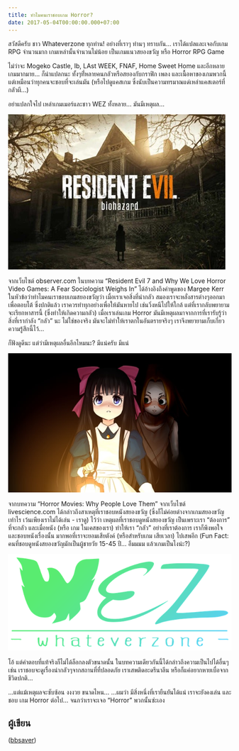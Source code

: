 ```yaml
---
title: ทำไมคนเราชอบเกม Horror?
date: 2017-05-04T00:00:00.000+07:00
---
```

สวัสดีครับ ชาว Whateverzone ทุกท่าน! 
อย่างที่เราๆ ท่านๆ ทราบกัน… เราได้แปลและเจอกับเกม RPG จำนวนมาก เกมเหล่านั้นจำนวนไม่น้อย เป็นเกมแนวสยองขวัญ หรือ Horror RPG Game

ไม่ว่าจะ Mogeko Castle, Ib, LAst WEEK, FNAF, Home Sweet Home และอีกหลายเกมมากมาย…
ก็น่าแปลกนะ ทั้งๆที่่หลายคนกลัวหรือสยองกับกราฟิก เพลง และเนื้อหาของเกมพวกนี้ แต่เหมือนว่าทุกคนจะชอบที่จะเล่นมัน (หรือไปดูแคสเกม ซึ่งนับเป็นความทรมาณแด่เหล่าแคสเตอร์ที่กลัวผี…)

อย่าแปลกใจไป เหล่าเกมเมอร์และชาว WEZ ทั้งหลาย…
มันมีเหตุผล…

![](/assets/images/re7.jpg)

จากเว็บไซต์ observer.com ในบทความ “Resident Evil 7 and Why We Love Horror Video Games: A Fear Sociologist Weighs In” ได้อ้างอิงถึงคำพูดของ Margee Kerr ในหัวข้อว่าทำไมคนเราชอบเกมสยองขวัญว่า เมื่อเราเจอสิ่งที่น่ากลัว สมองเราจะหลั่งสารต่างๆออกมาเพื่อตอบโต้ ซึ่งปกติแล้ว เราควรทำทุกอย่างเพื่อให้มันหายไป เช่นวิ่งหนีไปให้ใกล้ แต่ที่เรากลับพยายามจะเรียกหาสารนี้ (ซึ่งทำให้เกิดความกลัว) เมื่อเราเล่นเกม Horror มันมีเหตุผลมาจากการที่เรารับรู้ว่า สิ่งที่เรากำลัง “กลัว” นะ ไม่ใช่ของจริง มันจะไม่ทำให้เราตกในอันตรายจริงๆ เราจึงพยายามเก็บเกี่ยวความรู้สึกนี้ไว้…

ก็ฟังดูดีนะ แต่ว่ามีเหตุผลอื่นอีกไหมนะ? มีแน่ครับ มีแน่

![](/assets/images/madfather1.jpg)

จากบทความ “Horror Movies: Why People Love Them” จากเว็บไซต์ livescience.com ได้กล่าวถึงสาเหตุที่เราชอบหนังสยองขวัญ (ซึ่งก็ไม่ค่อยต่างจากเกมสยองขวัญเท่าไร เว้นเพียงเราไม่ได้เล่น - เราดู) ไว้ว่า เหตุผลที่เราชอบดูหนังสยองขวัญ เป็นเพราะเรา “ต้องการ” ที่จะกลัว และเมื่อหนัง (หรือ เกม ในเคสของเรา) ทำให้เรา “กลัว” อย่างที่เราต้องการ เราก็พึงพอใจ และชอบหนังเรื่องนั้น มากพอที่เราจะยอมเสียตังค์ (หรือสำหรับเกม เสียเวลา) ไปเสพอีก (Fun Fact: คนที่ชอบดูหนังสยองขวัญมักเป็นผู้ชายวัย 15-45 ปี… อืมมมม แล้วเกมเป็นไงน่ะ?) 

![](/assets/images/wezlogo2crop645.png)

โอ้ แต่คำตอบที่แท้จริงก็ไม่ได้ล็อกลงตัวขนาดนั้น ในบทความเดียวกันนี้ได้กล่าวถึงความเป็นไปได้อื่นๆ เช่น เราชอบจะดูเรื่องน่ากลัวๆจากสถานที่ที่ปลอดภัย เราเสพติดอะดรีนาลีน หรือก็แค่อยากหายเบื่อจากชีวิตปกติ…

...แต่แม้เหตุผลจะซับซ้อน งงงวย ขนาดไหน… ...ผมว่า มีสิ่งหนึ่งที่เรายืนยันได้แน่
เราจะยังคงเล่น และชอบ เกม Horror ต่อไป… จนกว่าเราจะเจอ “Horror” พวกนั้นซ่ะเอง

## ผู้เขียน
([bbsaver](https://my.dek-d.com/jettanut))
